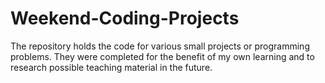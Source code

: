 # Weekend-Coding-Projects
The repository holds the code for various small projects or programming problems. They were completed for the benefit of my own learning and to research possible teaching material in the future.
